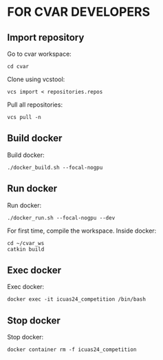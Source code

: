 # FOR CVAR DEVELOPERS 

## Import repository
Go to cvar workspace:
```
cd cvar
```

Clone using vcstool:
```
vcs import < repositories.repos
```

Pull all repositories:
```
vcs pull -n
```

## Build docker

Build docker:
```
./docker_build.sh --focal-nogpu
```

## Run docker

Run docker:
```
./docker_run.sh --focal-nogpu --dev
```

For first time, compile the workspace. Inside docker:
```
cd ~/cvar_ws
catkin build
```

## Exec docker

Exec docker:
```
docker exec -it icuas24_competition /bin/bash
```

## Stop docker

Stop docker:
```
docker container rm -f icuas24_competition
```